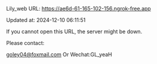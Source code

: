 Lily_web URL: https://ae6d-61-165-102-156.ngrok-free.app

Updated at: 2024-12-10 06:11:51

If you cannot open this URL, the server might be down.

Please contact: 

goley04@foxmail.com Or Wechat:GL_yeaH